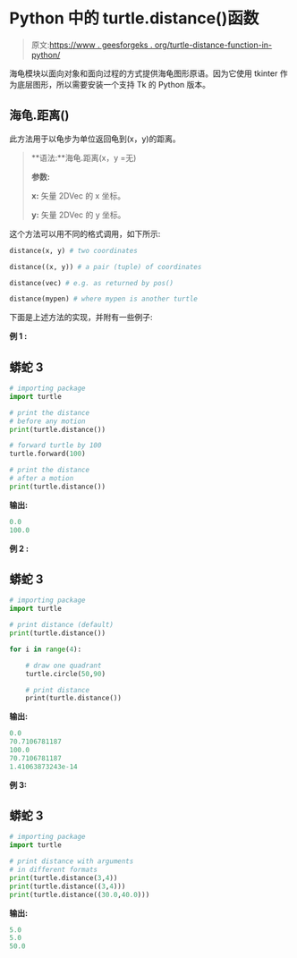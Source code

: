 # Python 中的 turtle.distance()函数

> 原文:[https://www . geesforgeks . org/turtle-distance-function-in-python/](https://www.geeksforgeeks.org/turtle-distance-function-in-python/)

海龟模块以面向对象和面向过程的方式提供海龟图形原语。因为它使用 tkinter 作为底层图形，所以需要安装一个支持 Tk 的 Python 版本。

## 海龟.距离()

此方法用于以龟步为单位返回龟到(x，y)的距离。

> **语法:**海龟.距离(x，y =无)
> 
> **参数:**
> 
> **x:** 矢量 2DVec 的 x 坐标。
> 
> **y:** 矢量 2DVec 的 y 坐标。

这个方法可以用不同的格式调用，如下所示:

```py
distance(x, y) # two coordinates

distance((x, y)) # a pair (tuple) of coordinates

distance(vec) # e.g. as returned by pos()

distance(mypen) # where mypen is another turtle
```

下面是上述方法的实现，并附有一些例子:

**例 1 :**

## 蟒蛇 3

```py
# importing package
import turtle

# print the distance
# before any motion
print(turtle.distance())

# forward turtle by 100
turtle.forward(100)

# print the distance
# after a motion
print(turtle.distance())
```

**输出:**

```py
0.0
100.0
```

**例 2 :**

## 蟒蛇 3

```py
# importing package
import turtle

# print distance (default)
print(turtle.distance())

for i in range(4):

    # draw one quadrant
    turtle.circle(50,90)

    # print distance
    print(turtle.distance())
```

**输出:**

```py
0.0
70.7106781187
100.0
70.7106781187
1.41063873243e-14 
```

**例 3:**

## 蟒蛇 3

```py
# importing package
import turtle

# print distance with arguments
# in different formats
print(turtle.distance(3,4))
print(turtle.distance((3,4)))
print(turtle.distance((30.0,40.0)))
```

**输出:**

```py
5.0
5.0
50.0
```